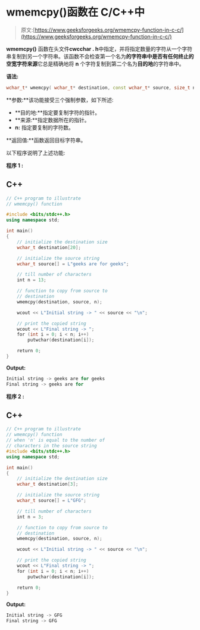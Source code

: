 # wmemcpy()函数在 C/C++中

> 原文:[https://www.geeksforgeeks.org/wmemcpy-function-in-c-c/](https://www.geeksforgeeks.org/wmemcpy-function-in-c-c/)

**wmemcpy()** 函数在头文件**cwcchar . h**中指定，并将指定数量的字符从一个字符串复制到另一个字符串。该函数不会检查第一个名为**的字符串中是否有任何终止的空宽字符来源**它总是精确地将 **n** 个字符复制到第二个名为**目的地**的字符串中。

**语法:**

```cpp
wchar_t* wmemcpy( wchar_t* destination, const wchar_t* source, size_t n )
```

**参数:**该功能接受三个强制参数，如下所述:

*   **目的地:**指定要复制字符的指针。
*   **来源:**指定数据所在的指针。
*   **n:** 指定要复制的字符数。

**返回值:**函数返回目标字符串。

以下程序说明了上述功能:

**程序 1 :**

## C++

```cpp
// C++ program to illustrate
// wmemcpy() function

#include <bits/stdc++.h>
using namespace std;

int main()
{
    // initialize the destination size
    wchar_t destination[20];

    // initialize the source string
    wchar_t source[] = L"geeks are for geeks";

    // till number of characters
    int n = 13;

    // function to copy from source to
    // destination
    wmemcpy(destination, source, n);

    wcout << L"Initial string -> " << source << "\n";

    // print the copied string
    wcout << L"Final string -> ";
    for (int i = 0; i < n; i++)
        putwchar(destination[i]);

    return 0;
}
```

**Output:** 

```cpp
Initial string -> geeks are for geeks
Final string -> geeks are for
```

**程序 2 :**

## C++

```cpp
// C++ program to illustrate
// wmemcpy() function
// when 'n' is equal to the number of
// characters in the source string
#include <bits/stdc++.h>
using namespace std;

int main()
{
    // initialize the destination size
    wchar_t destination[3];

    // initialize the source string
    wchar_t source[] = L"GFG";

    // till number of characters
    int n = 3;

    // function to copy from source to
    // destination
    wmemcpy(destination, source, n);

    wcout << L"Initial string -> " << source << "\n";

    // print the copied string
    wcout << L"Final string -> ";
    for (int i = 0; i < n; i++)
        putwchar(destination[i]);

    return 0;
}
```

**Output:** 

```cpp
Initial string -> GFG
Final string -> GFG
```